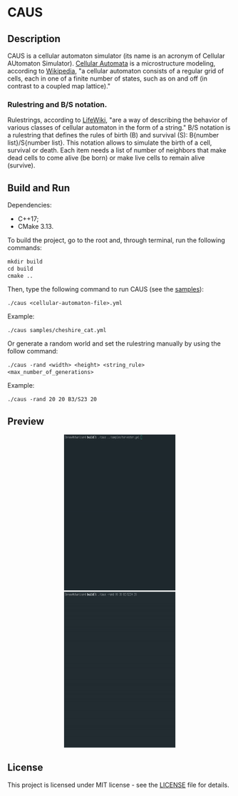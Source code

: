 # CAUS

## Description

CAUS is a cellular automaton simulator (its name is an acronym of Cellular
AUtomaton Simulator).
[Cellular Automata](https://en.wikipedia.org/wiki/Cellular_automaton) is a
microstructure modeling, according to
[Wikipedia](https://en.wikipedia.org/wiki/Cellular_automaton),
"a cellular automaton consists of a regular grid of cells, each in one of a
finite number of states, such as on and off (in contrast to a coupled map
lattice)."

### Rulestring and B/S notation.

Rulestrings, according to [LifeWiki](http://www.conwaylife.com/wiki/Rulestring),
"are a way of describing the behavior of various classes of cellular automaton
in the form of a string." B/S notation is a rulestring that defines the rules of
birth (B) and survival (S): B{number list}/S{number list}. This notation allows
to simulate the birth of a cell, survival or death. Each item needs a list of
number of neighbors that make dead cells to come alive (be born) or make live
cells to remain alive (survive).

## Build and Run

Dependencies:

- C++17;
- CMake 3.13.

To build the project, go to the root and, through terminal, run the following
commands:

```
mkdir build
cd build
cmake ..
```

Then, type the following command to run CAUS (see the [samples](samples)):

```
./caus <cellular-automaton-file>.yml
```

Example:

```
./caus samples/cheshire_cat.yml
```

Or generate a random world and set the rulestring manually by using the follow
command:

```
./caus -rand <width> <height> <string_rule> <max_number_of_generations>
```

Example:

```
./caus -rand 20 20 B3/S23 20
```

## Preview

<div style="margin: 0 auto; max-width: 250px;">
	<p align="center">
		<img height="350px" src =".github/preview/preview1.gif"/>
		<img height="350px" src =".github/preview/preview2.gif"/>
    </p>
</div>

## License

This project is licensed under MIT license - see the [LICENSE](LICENSE) file for
details.
